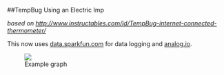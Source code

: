 ##TempBug Using an Electric Imp

_based on http://www.instructables.com/id/TempBug-internet-connected-thermometer/_

This now uses [data.sparkfun.com](https://data.sparkfun.com/) for data logging and [analog.io](https://analog.io/).

<figure><img src='(https://raw.githubusercontent.com/sund/tempbug/master/chart.png)'><figcaption>Example graph</figcaption></figure>
